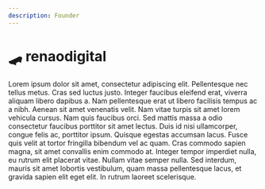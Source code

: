 ```yaml
---
description: Founder
---
```


# 🛹 renaodigital

Lorem ipsum dolor sit amet, consectetur adipiscing elit. Pellentesque nec tellus metus. Cras sed luctus justo. Integer faucibus eleifend erat, viverra aliquam libero dapibus a. Nam pellentesque erat ut libero facilisis tempus ac a nibh. Aenean sit amet venenatis velit. Nam vitae turpis sit amet lorem vehicula cursus. Nam quis faucibus orci. Sed mattis massa a odio consectetur faucibus porttitor sit amet lectus. Duis id nisi ullamcorper, congue felis ac, porttitor ipsum. Quisque egestas accumsan lacus. Fusce quis velit at tortor fringilla bibendum vel ac quam. Cras commodo sapien magna, sit amet convallis enim commodo at. Integer tempor imperdiet nulla, eu rutrum elit placerat vitae. Nullam vitae semper nulla. Sed interdum, mauris sit amet lobortis vestibulum, quam massa pellentesque lacus, et gravida sapien elit eget elit. In rutrum laoreet scelerisque.
